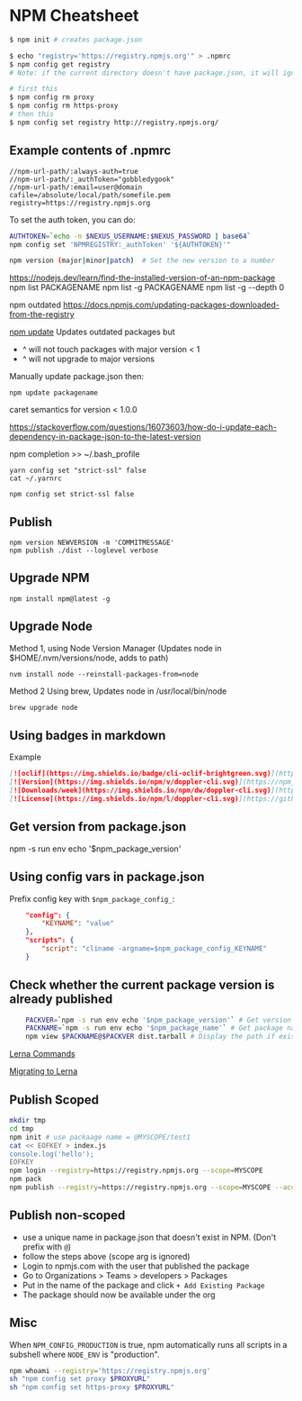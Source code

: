 # NPM Cheatsheet

```bash
$ npm init # creates package.json
```

```bash
$ echo "registry='https://registry.npmjs.org'" > .npmrc
$ npm config get registry
# Note: if the current directory doesn't have package.json, it will ignore the local .npmrc and may report settings from a higher-level config file, such as user-specific one from ~/.npmrc.
```

```bash
# first this
$ npm config rm proxy
$ npm config rm https-proxy
# then this
$ npm config set registry http://registry.npmjs.org/
```

## Example contents of .npmrc

```
//npm-url-path/:always-auth=true
//npm-url-path/:_authToken="gobbledygook"
//npm-url-path/:email=user@domain
cafile=/absolute/local/path/somefile.pem
registry=https://registry.npmjs.org
```

To set the auth token, you can do:

```bash
AUTHTOKEN=`echo -n $NEXUS_USERNAME:$NEXUS_PASSWORD | base64`
npm config set 'NPMREGISTRY:_authToken' '${AUTHTOKEN}'"
```

```bash
npm version (major|minor|patch)  # Set the new version to a number
```

https://nodejs.dev/learn/find-the-installed-version-of-an-npm-package
npm list PACKAGENAME
npm list -g PACKAGENAME
npm list -g --depth 0

npm outdated
https://docs.npmjs.com/updating-packages-downloaded-from-the-registry

[npm update](https://docs.npmjs.com/cli/v6/commands/npm-update)
Updates outdated packages but

- ^ will not touch packages with major version < 1
- ^ will not upgrade to major versions

Manually update package.json then:

```
npm update packagename
```

caret semantics for version < 1.0.0

https://stackoverflow.com/questions/16073603/how-do-i-update-each-dependency-in-package-json-to-the-latest-version

npm completion >> ~/.bash_profile

```
yarn config set "strict-ssl" false
cat ~/.yarnrc

npm config set strict-ssl false
```

## Publish

```
npm version NEWVERSION -m 'COMMITMESSAGE'
npm publish ./dist --loglevel verbose
```

## Upgrade NPM

```
npm install npm@latest -g
```

## Upgrade Node

Method 1, using Node Version Manager
(Updates node in $HOME/.nvm/versions/node, adds to path)

```
nvm install node --reinstall-packages-from=node
```

Method 2
Using brew, Updates node in /usr/local/bin/node

```bash
brew upgrade node
```

## Using badges in markdown

Example

```markdown
[![oclif](https://img.shields.io/badge/cli-oclif-brightgreen.svg)](https://oclif.io)
[![Version](https://img.shields.io/npm/v/doppler-cli.svg)](https://npmjs.org/package/doppler-cli)
[![Downloads/week](https://img.shields.io/npm/dw/doppler-cli.svg)](https://npmjs.org/package/doppler-cli)
[![License](https://img.shields.io/npm/l/doppler-cli.svg)](https://github.com/loz/doppler-cli/blob/master/package.json)
```

## Get version from package.json

npm -s run env echo '$npm_package_version'

## Using config vars in package.json

Prefix config key with `$npm_package_config_`:

```json
    "config": {
        "KEYNAME": "value"
    },
    "scripts": {
        "script": "cliname -argname=$npm_package_config_KEYNAME"
    }

```

## Check whether the current package version is already published

```bash
    PACKVER=`npm -s run env echo '$npm_package_version'` # Get version
    PACKNAME=`npm -s run env echo '$npm_package_name'` # Get package name
    npm view $PACKNAME@$PACKVER dist.tarball # Display the path if exists, nothing otherwise
```

[Lerna Commands](https://github.com/lerna/lerna/tree/main/commands)

[Migrating to Lerna](https://riner.codes/moving-a-component-library-to-lerna-part-1/)

## Publish Scoped

```bash
mkdir tmp
cd tmp
npm init # use packaage name = @MYSCOPE/test1
cat << EOFKEY > index.js
console.log('hello');
EOFKEY
npm login --registry=https://registry.npmjs.org --scope=MYSCOPE
npm pack
npm publish --registry=https://registry.npmjs.org --scope=MYSCOPE --access=public
```

## Publish non-scoped

- use a unique name in package.json that doesn't exist in NPM. (Don't prefix with `@`)
- follow the steps above (scope arg is ignored)
- Login to npmjs.com with the user that published the package
- Go to Organizations > Teams > developers > Packages
- Put in the name of the package and click `+ Add Existing Package`
- The package should now be available under the org

## Misc

When `NPM_CONFIG_PRODUCTION` is true, npm automatically runs all scripts in a subshell where `NODE_ENV` is "production".

```bash
npm whoami --registry='https://registry.npmjs.org'
sh "npm config set proxy $PROXYURL"
sh "npm config set https-proxy $PROXYURL"
```
